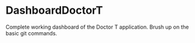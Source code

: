 # DashboardDoctorT
Complete working dashboard of the Doctor T application.
Brush up on the basic git commands.